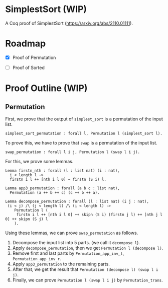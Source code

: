 # SimplestSort (WIP)

A Coq proof of SimplestSort (https://arxiv.org/abs/2110.01111).

# Roadmap

- [x] Proof of Permutation

- [ ] Proof of Sorted

# Proof Outline (WIP)

## Permutation

First, we prove that the output of `simplest_sort` is a permutation of the input list.

```
simplest_sort_permutation : forall l, Permutation l (simplest_sort l).
```

To prove this, we have to prove that `swap` is a permutation of the input list.

```
swap_permutation : forall l i j, Permutation l (swap l i j).
```

For this, we prove some lemmas.

```
Lemma firstn_nth : forall (l : list nat) (i : nat),
  i < length l ->
  firstn i l ++ [nth i l 0] = firstn (S i) l.

Lemma app3_permutation : forall (a b c : list nat),
  Permutation (a ++ b ++ c) (c ++ b ++ a).

Lemma decompose_permutation : forall (l : list nat) (i j : nat),
 (i < j) /\ (j < length l) /\ (i < length l) ->
    Permutation l (
     firstn i l ++ [nth i l 0] ++ skipn (S i) (firstn j l) ++ [nth j l 0] ++ skipn (S j) l
    ).
```

Using these lemmas, we can prove `swap_permutation` as follows.

1. Decompose the input list into 5 parts. (we call it `decompose l`).
2. Apply `decompose_permutation`, then we get `Permutation l (decompose l)`.
3. Remove first and last parts by `Permutation_app_inv_l`, `Permutation_app_inv_r`.
4. Apply `app3_permutation` to the remaining parts.
5. After that, we get the result that `Permutation (decompose l) (swap l i j)`.
6. Finally, we can prove `Permutation l (swap l i j)` by `Permutation_trans`.


